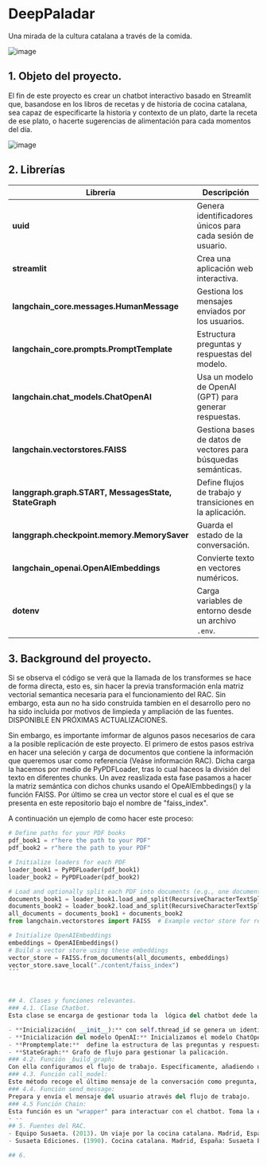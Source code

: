 # DeepPaladar
Una mirada de la cultura catalana a través de la comida. 


![image](https://github.com/user-attachments/assets/5cf300ce-249f-4f27-a9a8-daa42d681511)


## 1. Objeto del proyecto. 
El fin de este proyecto es crear un chatbot interactivo basado en Streamlit que, basandose en los libros de recetas y de historia de cocina catalana, sea capaz de especificarte la historia y contexto de un plato, darte la receta de ese plato, o hacerte sugerencias de alimentación para cada momentos del día. 


![image](https://github.com/user-attachments/assets/5cac8163-432f-4f71-8094-bd666cf85253)


## 2. Librerías

| Librería | Descripción |
|----------|------------|
| **uuid** | Genera identificadores únicos para cada sesión de usuario. |
| **streamlit** | Crea una aplicación web interactiva. |
| **langchain_core.messages.HumanMessage** | Gestiona los mensajes enviados por los usuarios. |
| **langchain_core.prompts.PromptTemplate** | Estructura preguntas y respuestas del modelo. |
| **langchain.chat_models.ChatOpenAI** | Usa un modelo de OpenAI (GPT) para generar respuestas. |
| **langchain.vectorstores.FAISS** | Gestiona bases de datos de vectores para búsquedas semánticas. |
| **langgraph.graph.START, MessagesState, StateGraph** | Define flujos de trabajo y transiciones en la aplicación. |
| **langgraph.checkpoint.memory.MemorySaver** | Guarda el estado de la conversación. |
| **langchain_openai.OpenAIEmbeddings** | Convierte texto en vectores numéricos. |
| **dotenv** | Carga variables de entorno desde un archivo `.env`. |


## 3. Background del proyecto.
Si se observa el código se verá que la llamada de los transformes se hace de forma directa, esto es, sin hacer la previa transformación enla matriz vectorial semantica necesaria para el funcionamiento del RAC. Sin embargo, esta aun no ha sido construida tambien en el desarrollo pero no ha sido incluida por motivos de limpieda y ampliación de las fuentes. DISPONIBLE EN PRÓXIMAS ACTUALIZACIONES. 

Sin embargo, es importante imformar de algunos pasos necesarios de cara a la posible replicación de este proyecto. El primero de estos pasos estriva en hacer una seleción y carga de documentos que contiene la información que queremos usar como referencia (Veáse información RAC). Dicha carga la hacemos por medio de PyPDFLoader, tras lo cual haceos la división del texto en diferentes chunks. Un avez reaslizada esta fase pasamos a hacer la matriz semántica con dichos chunks usando el OpeAIEmbbedings() y la función FAISS. Por último se crea un vector store el cual es el que se presenta en este repositorio bajo el nombre de "faiss_index". 

A continuación un ejemplo de como hacer este proceso: 
```python
# Define paths for your PDF books
pdf_book1 = r"here the path to your PDF"
pdf_book2 = r"here the path to your PDF"

# Initialize loaders for each PDF
loader_book1 = PyPDFLoader(pdf_book1)
loader_book2 = PyPDFLoader(pdf_book2)

# Load and optionally split each PDF into documents (e.g., one document per page)
documents_book1 = loader_book1.load_and_split(RecursiveCharacterTextSplitter(chunk_size=5000, chunk_overlap=150))
documents_book2 = loader_book2.load_and_split(RecursiveCharacterTextSplitter(chunk_size=5000, chunk_overlap=150))
all_documents = documents_book1 + documents_book2
from langchain.vectorstores import FAISS  # Example vector store for retrieval tasks

# Initialize OpenAIEmbeddings
embeddings = OpenAIEmbeddings()
# Build a vector store using these embeddings
vector_store = FAISS.from_documents(all_documents, embeddings)
vector_store.save_local("./content/faiss_index")
´´´



## 4. Clases y funciones relevantes.
### 4.1. Clase Chatbot.
Esta clase se encarga de gestionar toda la  lógica del chatbot dede la interacción con el modelo del lenguaje asií como con el RAC. 

- **Inicialización( __init__):** con self.thread_id se genera un identificador único para cada sesión. 
- **Inicialización del modelo OpenAI:** Inicializamos el modelo ChatOpenIA, la matriz semántica del mismmo (OpenAIEmbbedings) y la base de datos FAISS donde hemos almacenado los documentos de búsqueda semántica. Estos documentos actúan como los criterios de respuesta sobre los que actuará el modelo. 
- **Promptemplate:**  define la estructura de las preguntas y respuestas. Se incluyen variables como el historial de la conversación, el contexto y la nueva pregunta.
- **StateGraph:** Grafo de flujo para gestionar la palicación.
### 4.2. Función _build_graph: 
Con ella configuramos el flujo de trabajo. Específicamente, añadiendo una conexión entre el estado inicial (START) y el modelo de lenguaje para generar respuestas.
### 4.3. Función call_model: 
Este método recoge el último mensaje de la conversación como pregunta, utilizará la búsqueda vectorial con "retriver.get_relevant_documents()" para encontrar los documentos relevantes dentre del db_vectorial. Tambíen se encarga de formatear la pregunta junto con el historial y el contexto, para crear el prompt que se la pasará al modelo. Tras esto, recogemos la respuesta del modelo. 
### 4.4. Función send_message: 
Prepara y envía el mensaje del usuario através del flujo de trabajo. 
### 4.5 Función Chain: 
Esta función es un "wrapper" para interactuar con el chatbot. Toma la entrada del usuario (prompt), envía el mensaje al chatbot, y devuelve la respuesta y los documentos relevantes.
- --
## 5. Fuentes del RAC.
- Equipo Susaeta. (2013). Un viaje por la cocina catalana. Madrid, España: Tikal.
- Susaeta Ediciones. (1990). Cocina catalana. Madrid, España: Susaeta Ediciones.

## 6. 


